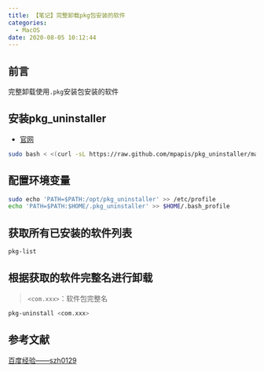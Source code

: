 ```yaml
---
title: 【笔记】完整卸载pkg包安装的软件
categories:
  - MacOS
date: 2020-08-05 10:12:44
---
```


## 前言

完整卸载使用`.pkg`安装包安装的软件

<!-- more -->

## 安装pkg_uninstaller

- [官网](https://github.com/mpapis/pkg_uninstaller)

``` sh
sudo bash < <(curl -sL https://raw.github.com/mpapis/pkg_uninstaller/master/pkg-install)
```

## 配置环境变量

``` sh
sudo echo 'PATH=$PATH:/opt/pkg_uninstaller' >> /etc/profile
echo 'PATH=$PATH:$HOME/.pkg_uninstaller' >> $HOME/.bash_profile
```

## 获取所有已安装的软件列表

``` sh
pkg-list
```

## 根据获取的软件完整名进行卸载

> `<com.xxx>`：软件包完整名

``` sh
pkg-uninstall <com.xxx>
```

## 参考文献

[百度经验——szh0129](https://jingyan.baidu.com/article/ac6a9a5e0b0a662b653eac2f.html)


